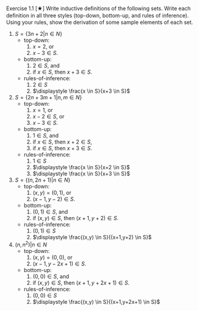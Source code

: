 Exercise 1.1 [★] Write inductive deﬁnitions of the following sets. Write each deﬁnition in all three styles (top-down, bottom-up, and rules of inference). Using your rules, show the derivation of some sample elements of each set.

1. $S=\{3n+2|n \in N\}$
	- top-down:
		1. $x=2$, or
		2. $x-3 \in S$.
	- bottom-up:
		1. $2 \in S$, and
		2. if $x \in S$, then $x+3 \in S$.
    - rules-of-inference:
        1. $2 \in S$
        2. $\displaystyle \frac{x \in S}{x+3 \in S}$
2. $S=\{2n+3m+1|n,m \in N\}$
    - top-down:
        1. $x=1$, or
        2. $x-2 \in S$, or
        3. $x-3 \in S$.
    - bottom-up:
        1. $1 \in S$, and
        2. if $x \in S$, then $x+2 \in S$,
        3. if $x \in S$, then $x+3 \in S$.
    - rules-of-inference:
        1. $1 \in S$
        2. $\displaystyle \frac{x \in S}{x+2 \in S}$
        3. $\displaystyle \frac{x \in S}{x+3 \in S}$
3. $S=\{(n,2n+1)|n \in N\}$
    - top-down:
        1. $(x, y)=(0,1)$, or
        2. $(x-1, y-2) \in S$.
    - bottom-up:
        1. $(0,1) \in S$, and
        2. if $(x, y) \in S$, then $(x+1, y+2) \in S$.
    - rules-of-inference:
        1. $(0,1) \in S$
        2. $\displaystyle \frac{(x,y) \in S}{(x+1,y+2) \in S}$
4. ${(n,n^2)|n \in N}$
    - top-down:
        1. $(x,y)=(0,0)$, or
        2. $(x-1,y-2x+1) \in S$.
    - bottom-up:
        1. $(0,0) \in S$, and
        2. if $(x,y) \in S$, then $(x+1,y+2x+1) \in S$.
    - rules-of-inference:
        1. $(0, 0) \in S$
        2. $\displaystyle \frac{(x,y) \in S}{(x+1,y+2x+1) \in S}$